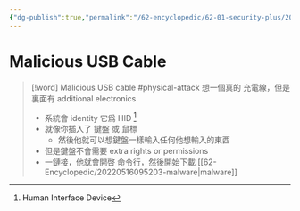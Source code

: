 ```yaml
---
{"dg-publish":true,"permalink":"/62-encyclopedic/62-01-security-plus/20220602213728-malicious-usb-cable/","dgHomeLink":true,"dgPassFrontmatter":false}
---
```



# Malicious USB Cable

>[!word] Malicious USB cable #physical-attack
> 想一個真的 充電線，但是裏面有 additional electronics 
> - 系統會 identity 它爲 HID [^1]
> - 就像你插入了 鍵盤 或 鼠標
>     - 然後他就可以想鍵盤一樣輸入任何他想輸入的東西
> - 但是鍵盤不會需要 extra rights or permissions 
> - 一鏈接，他就會開啓 命令行，然後開始下載 [[62-Encyclopedic/20220516095203-malware|malware]] 

[^1]: Human Interface Device  

